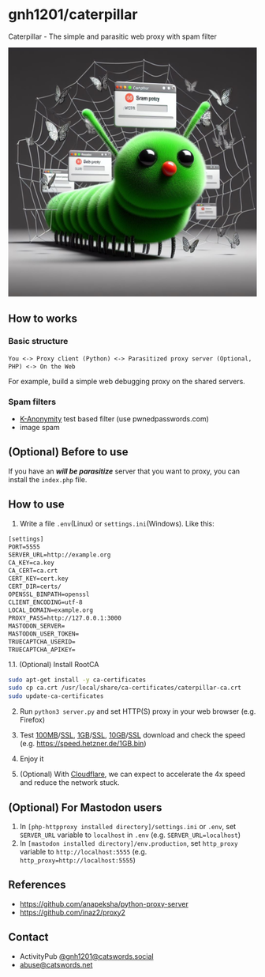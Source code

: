 # gnh1201/caterpillar
Caterpillar - The simple and parasitic web proxy with spam filter

![title image](title.jfif)

## How to works

### Basic structure
```
You <-> Proxy client (Python) <-> Parasitized proxy server (Optional, PHP) <-> On the Web
```
For example, build a simple web debugging proxy on the shared servers.

### Spam filters
* [K-Anonymity](https://en.wikipedia.org/wiki/K-anonymity) test based filter (use pwnedpasswords.com)
* image spam

## (Optional) Before to use
If you have an ***will be parasitize*** server that you want to proxy, you can install the `index.php` file.

## How to use
1. Write a file `.env`(Linux) or `settings.ini`(Windows). Like this:

```
[settings]
PORT=5555
SERVER_URL=http://example.org
CA_KEY=ca.key
CA_CERT=ca.crt
CERT_KEY=cert.key
CERT_DIR=certs/
OPENSSL_BINPATH=openssl
CLIENT_ENCODING=utf-8
LOCAL_DOMAIN=example.org
PROXY_PASS=http://127.0.0.1:3000
MASTODON_SERVER=
MASTODON_USER_TOKEN=
TRUECAPTCHA_USERID=
TRUECAPTCHA_APIKEY=
```

1.1. (Optional) Install RootCA
```bash
sudo apt-get install -y ca-certificates
sudo cp ca.crt /usr/local/share/ca-certificates/caterpillar-ca.crt
sudo update-ca-certificates
```

2. Run `python3 server.py` and set HTTP(S) proxy in your web browser (e.g. Firefox)

3. Test [100MB](http://speed.hetzner.de/100MB.bin)/[SSL](https://speed.hetzner.de/100MB.bin), [1GB](http://speed.hetzner.de/1GB.bin)/[SSL](https://speed.hetzner.de/1GB.bin), [10GB](http://speed.hetzner.de/10GB.bin)/[SSL](http://speed.hetzner.de/10GB.bin) download and check the speed (e.g. https://speed.hetzner.de/1GB.bin)

3. Enjoy it

4. (Optional) With [Cloudflare](https://cloudflare.com), we can expect to accelerate the 4x speed and reduce the network stuck.

## (Optional) For Mastodon users
1. In `[php-httpproxy installed directory]/settings.ini` or `.env`, set `SERVER_URL` variable to `localhost` in `.env`  (e.g. `SERVER_URL=localhost`)
2. In  `[mastodon installed directory]/env.production`, set `http_proxy` variable to `http://localhost:5555` (e.g. `http_proxy=http://localhost:5555`)

## References
* https://github.com/anapeksha/python-proxy-server
* https://github.com/inaz2/proxy2

## Contact
* ActivityPub [@gnh1201@catswords.social](https://catswords.social/@gnh1201)
* abuse@catswords.net
